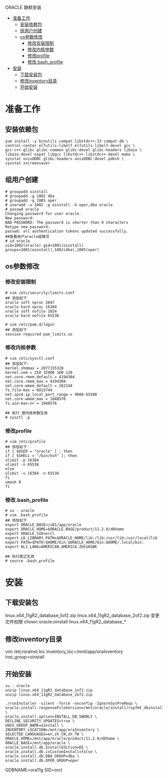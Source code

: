 ORACLE 静默安装
<!-- TOC -->

- [准备工作](#%E5%87%86%E5%A4%87%E5%B7%A5%E4%BD%9C)
    - [安装依赖包](#%E5%AE%89%E8%A3%85%E4%BE%9D%E8%B5%96%E5%8C%85)
    - [组用户创建](#%E7%BB%84%E7%94%A8%E6%88%B7%E5%88%9B%E5%BB%BA)
    - [os参数修改](#os%E5%8F%82%E6%95%B0%E4%BF%AE%E6%94%B9)
        - [修改安装限制](#%E4%BF%AE%E6%94%B9%E5%AE%89%E8%A3%85%E9%99%90%E5%88%B6)
        - [修改内核参数](#%E4%BF%AE%E6%94%B9%E5%86%85%E6%A0%B8%E5%8F%82%E6%95%B0)
        - [修改profile](#%E4%BF%AE%E6%94%B9profile)
        - [修改.bash_profile](#%E4%BF%AE%E6%94%B9bashprofile)
- [安装](#%E5%AE%89%E8%A3%85)
    - [下载安装包](#%E4%B8%8B%E8%BD%BD%E5%AE%89%E8%A3%85%E5%8C%85)
    - [修改inventory目录](#%E4%BF%AE%E6%94%B9inventory%E7%9B%AE%E5%BD%95)
    - [开始安装](#%E5%BC%80%E5%A7%8B%E5%AE%89%E8%A3%85)

<!-- /TOC -->
# 准备工作

## 安装依赖包
```
yum install -y binutils compat-libstdc++-33 compat-db \
control-center elfutils-libelf elfutils-libelf-devel gcc \
gcc-c++ glibc glibc-common glibc-devel glibc-headers libaio \
libaio-devel expat libgcc libstdc++ libstdc++-devel make \
sysstat unixODBC glibc-headers unixODBC-devel pdksh \
sysstat xscreensaver  
```

## 组用户创建
```
# groupadd oinstall
# groupadd -g 1002 dba
# groupadd -g 1005 oper
# useradd -u 1002 -g oinstall -G oper,dba oracle
# passwd oracle
Changing password for user oracle.
New password:
BAD PASSWORD: The password is shorter than 8 characters
Retype new password:
passwd: all authentication tokens updated successfully.
##查看用户oracle组情况
# id oracle
uid=1002(oracle) gid=1001(oinstall) groups=1001(oinstall),1002(dba),1005(oper)

```
## os参数修改
### 修改安装限制
```
# vim /etc/security/limits.conf
## 添加如下
oracle soft nproc 2047
oracle hard nproc 16384
oracle soft nofile 1024
oracle hard nofile 65536

# vim /etc/pam.d/login
## 添加如下
session required pam_limits.so
```

### 修改内核参数
```
# vim /etc/sysctl.conf
## 添加如下:
kernel.shmmax = 2077155328  
kernel.sem = 250 32000 100 128
net.core.rmem_default = 4194304
net.core.rmem_max = 4194304
net.core.wmem_default = 262144
fs.file-max = 6815744
net.ipv4.ip_local_port_range = 9000 65500
net.core.wmem_max = 1048576
fs.aio-max-nr = 1048576

## 执行 使内核参数生效
# sysctl -p
```

### 修改profile
```
# vim /etc/profile
## 添加如下：
if [ $USER = "oracle" ] ; then
if [ $SHELL = "/bin/ksh" ]; then
ulimit -p 16384
ulimit -n 65536
else
ulimit -u 16384 -n 65536
fi
umask 0
fi
```

### 修改.bash_profile
```
# su - oracle
# vim .bash_profile
## 添加如下
export ORACLE_BASE=/u01/app/oracle
export ORACLE_HOME=$ORACLE_BASE/product/11.2.0/dbhome
export ORACLE_SID=orcl
export LD_LIBRARY_PATH=$ORACLE_HOME/lib:/lib:/usr/lib:/usr/local/lib 
export PATH=$PATH:$HOME/bin:$ORACLE_HOME/bin:$HOME/.local/bin:
export NLS_LANG=AMERICAN_AMERICA.ZHS16GBK    

## 执行使之生效
# source .bash_profile 
```

# 安装
## 下载安装包
linux.x64_11gR2_database_1of2.zip
linux.x64_11gR2_database_2of2.zip
变更文件权限
chown oracle:oinstall linux.x64_11gR2_database_*

## 修改inventory目录
vim /etc/oraInst.loc
inventory_loc=/mnt/app/oraInventory
inst_group=oinstall

## 开始安装
```
su - oracle
unzip linux.x64_11gR2_database_1of2.zip
unzip linux.x64_11gR2_database_2of2.zip

./runInstaller -silent -force -noconfig -IgnoreSysPreReqs \
oracle.install.responseFileVersion=/mnt/oracle/install/rspfmt_dbinstall_response_schema_v11_2_0 \
oracle.install.option=INSTALL_DB_SWONLY \
DECLINE_SECURITY_UPDATES=true \
UNIX_GROUP_NAME=oinstall \
INVENTORY_LOCATION=/mnt/app/oraInventory \
SELECTED_LANGUAGES=en,zh_CN,zh_TW \
ORACLE_HOME=/mnt/app/oracle/product/11.2.0/dbhome \
ORACLE_BASE=/mnt/app/oracle \
oracle.install.db.InstallEdition=EE \
oracle.install.db.isCustomInstall=false \
oracle.install.db.DBA_GROUP=dba \
oracle.install.db.OPER_GROUP=oper
```


GDBNAME=ora11g
SID=orcl